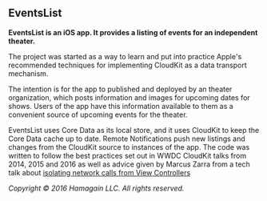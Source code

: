 ## EventsList
__EventsList is an iOS app. It provides a listing of events for an independent theater.__

The project was started as a way to learn and put into practice Apple's recommended techniques for implementing CloudKit as a data transport mechanism. 

The intention is for the app to published and deployed by an theater organization, which posts information and images for upcoming dates for shows. Users of the app have this information available to them as a convenient source of upcoming events for the theater. 

EventsList uses Core Data as its local store, and it uses CloudKit to keep the Core Data cache up to date. Remote Notifications push new listings and changes from the CloudKit source to instances of the app. The code was written to follow the best practices set out in WWDC CloudKit talks from 2014, 2015 and 2016 as well as advice given by Marcus Zarra from a tech talk about [isolating network calls from View Controllers](https://realm.io/news/slug-marcus-zarra-exploring-mvcn-swift/)

_Copyright © 2016 Hamagain LLC. All rights reserved._
